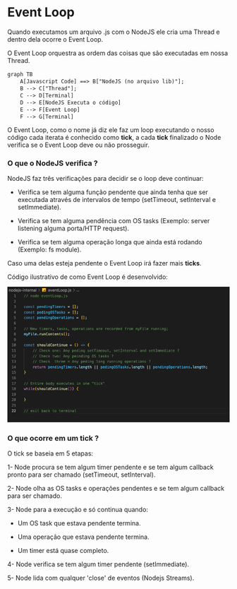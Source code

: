 # Event Loop

Quando executamos um arquivo .js com o NodeJS ele cria uma Thread e dentro dela ocorre o Event Loop.

O Event Loop orquestra as ordem das coisas que são executadas em nossa Thread.

```mermaid
graph TB
    A[Javascript Code] ==> B["NodeJS (no arquivo lib)"];
    B --> C["Thread"];
    C --> D[Terminal]
    D --> E[NodeJS Executa o código]
    E --> F[Event Loop]
    F --> G[Terminal]
```

O Event Loop, como o nome já diz ele faz um loop executando o nosso código cada iterata é conhecido como **tick**,
a cada **tick** finalizado o Node verifica se o Event Loop deve ou não prosseguir.

### O que o NodeJS verifica ?

NodeJS faz três verificações para decidir se o loop deve continuar:

* Verifica se tem alguma função pendente que ainda tenha que ser executada através de intervalos de tempo (setTimeout, setInterval e setImmediate).

* Verifica se tem alguma pendência com OS tasks (Exemplo: server listening alguma porta/HTTP request).

* Verifica se tem alguma operação longa que ainda está rodando (Exemplo: fs module).

Caso uma delas esteja pendente o Event Loop irá fazer mais **ticks**.

Código ilustrativo de como Event Loop é desenvolvido:

![](./Images/eventloop-example.png)

### O que ocorre em um tick ?

O tick se baseia em 5 etapas:

1- Node procura se tem algum timer pendente e se tem algum callback pronto para ser chamado (setTimeout, setInterval).

2- Node olha as OS tasks e operações pendentes e se tem algum callback para ser chamado.

3- Node para a execução e só continua quando:

* Um OS task que estava pendente termina.

* Uma operação que estava pendente termina.

* Um timer está quase completo.

4- Node verifica se tem algum timer pendente (setImmediate).

5- Node lida com qualquer 'close' de eventos (Nodejs Streams).
